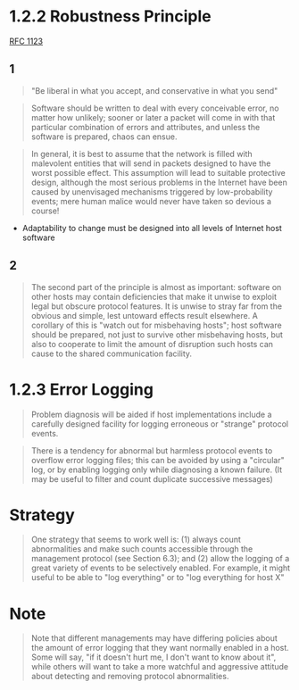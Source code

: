 # 1.2.2  Robustness Principle
[RFC 1123](https://www.rfc-editor.org/rfc/rfc1123.html#page-7)

## 1
> "Be liberal in what you accept, and
   conservative in what you send"

> Software should be written to deal with every conceivable
         error, no matter how unlikely; sooner or later a packet will
         come in with that particular combination of errors and
         attributes, and unless the software is prepared, chaos can
         ensue. 

> In general, it is best to assume that the network is
         filled with malevolent entities that will send in packets
         designed to have the worst possible effect.  This assumption
         will lead to suitable protective design, although the most
         serious problems in the Internet have been caused by
         unenvisaged mechanisms triggered by low-probability events;
         mere human malice would never have taken so devious a course!

- Adaptability to change must be designed into all levels of Internet host software

## 2
> The second part of the principle is almost as important:
         software on other hosts may contain deficiencies that make it
         unwise to exploit legal but obscure protocol features.  It is
         unwise to stray far from the obvious and simple, lest untoward
         effects result elsewhere.  A corollary of this is "watch out for misbehaving hosts"; host software should be prepared, not
         just to survive other misbehaving hosts, but also to cooperate
         to limit the amount of disruption such hosts can cause to the
         shared communication facility.

# 1.2.3  Error Logging

> Problem diagnosis will be aided if host implementations include
         a carefully designed facility for logging erroneous or
         "strange" protocol events.

> There is a tendency for abnormal but harmless protocol events
         to overflow error logging files; this can be avoided by using a
         "circular" log, or by enabling logging only while diagnosing a
         known failure. (It may be useful to filter and count duplicate
         successive messages)

# Strategy
> One strategy that seems to work well is:
         (1) always count abnormalities and make such counts accessible
         through the management protocol (see Section 6.3); and (2)
         allow the logging of a great variety of events to be
         selectively enabled.  For example, it might useful to be able
         to "log everything" or to "log everything for host X"

# Note
> Note that different managements may have differing policies
         about the amount of error logging that they want normally
         enabled in a host.  Some will say, "if it doesn't hurt me, I
         don't want to know about it", while others will want to take a
         more watchful and aggressive attitude about detecting and
         removing protocol abnormalities.